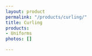 ```yaml
---
layout: product
permalink: "/products/curling/"
title: Curling
products:
- Uniforms
photos: []

---
```

